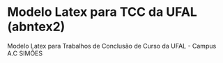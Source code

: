 Modelo Latex para TCC da UFAL (abntex2)
======================

Modelo Latex para Trabalhos de Conclusão de Curso da UFAL - Campus A.C SIMÕES
